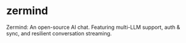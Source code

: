 # zermind
Zermind: An open-source AI chat. Featuring multi-LLM support, auth & sync, and resilient conversation streaming.
